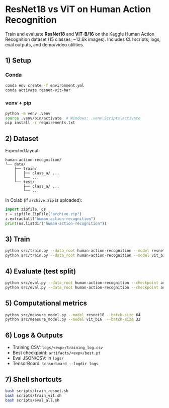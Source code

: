 
# ResNet18 vs ViT on Human Action Recognition

Train and evaluate **ResNet18** and **ViT-B/16** on the Kaggle Human Action Recognition dataset (15 classes, ~12.6k images).
Includes CLI scripts, logs, eval outputs, and demo/video utilities.

## 1) Setup

### Conda
```bash
conda env create -f environment.yml
conda activate resnet-vit-har
```

### venv + pip
```bash
python -m venv .venv
source .venv/bin/activate  # Windows: .venv\Scripts\activate
pip install -r requirements.txt
```

## 2) Dataset

Expected layout:
```
human-action-recognition/
└── data/
    ├── train/
    │   ├── class_a/ ...
    │   └── ...
    └── test/
        ├── class_a/ ...
        └── ...
```

In Colab (if `archive.zip` is uploaded):
```python
import zipfile, os
z = zipfile.ZipFile("archive.zip")
z.extractall("human-action-recognition")
print(os.listdir("human-action-recognition"))
```

## 3) Train
```bash
python src/train.py --data_root human-action-recognition --model resnet18 --epochs 15 --batch-size 64 --precision fp16 --logdir logs --outdir artifacts/resnet18
python src/train.py --data_root human-action-recognition --model vit_b16  --epochs 15 --batch-size 32 --precision fp16 --lr 5e-5 --weight-decay 0.05 --logdir logs --outdir artifacts/vit_b16
```

## 4) Evaluate (test split)
```bash
python src/eval.py --data_root human-action-recognition --checkpoint artifacts/resnet18/best.pt --split test --out logs/resnet18_test_metrics.json
python src/eval.py --data_root human-action-recognition --checkpoint artifacts/vit_b16/best.pt  --split test --out logs/vit_b16_test_metrics.json
```

## 5) Computational metrics
```bash
python src/measure_model.py --model resnet18 --batch-size 64
python src/measure_model.py --model vit_b16  --batch-size 32
```

## 6) Logs & Outputs
- Training CSV: `logs/<exp>/training_log.csv`
- Best checkpoint: `artifacts/<exp>/best.pt`
- Eval JSON/CSV: in `logs/`
- TensorBoard: `tensorboard --logdir logs`

## 7) Shell shortcuts
```bash
bash scripts/train_resnet.sh
bash scripts/train_vit.sh
bash scripts/eval_all.sh
```
